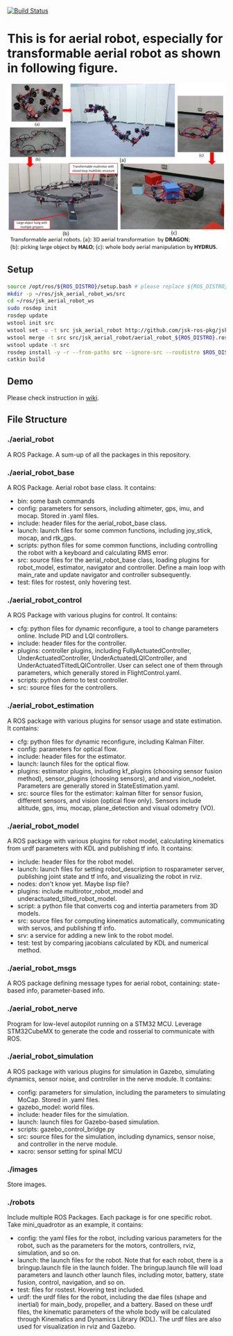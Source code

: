 [![Build Status](https://travis-ci.com/jsk-ros-pkg/jsk_aerial_robot.svg?branch=devel)](https://travis-ci.com/jsk-ros-pkg/jsk_aerial_robot)

# This is for aerial robot, especially for transformable aerial robot as shown in following figure.

![uav_intro](images/multilink-all.jpg)

## Setup

```bash
source /opt/ros/${ROS_DISTRO}/setup.bash # please replace ${ROS_DISTRO} with your specific env variable, e.g., melodic
mkdir -p ~/ros/jsk_aerial_robot_ws/src
cd ~/ros/jsk_aerial_robot_ws
sudo rosdep init
rosdep update
wstool init src
wstool set -u -t src jsk_aerial_robot http://github.com/jsk-ros-pkg/jsk_aerial_robot --git
wstool merge -t src src/jsk_aerial_robot/aerial_robot_${ROS_DISTRO}.rosinstall
wstool update -t src
rosdep install -y -r --from-paths src --ignore-src --rosdistro $ROS_DISTRO
catkin build
```

## Demo
Please check instruction in [wiki](https://github.com/JSKAerialRobot/aerial_robot/wiki).

## File Structure

### ./aerial_robot

A ROS Package. A sum-up of all the packages in this repository.

### ./aerial_robot_base

A ROS Package. Aerial robot base class. It contains:
- bin: some bash commands
- config: parameters for sensors, including altimeter, gps, imu, and mocap. Stored in .yaml files.
- include: header files for the aerial_robot_base class.
- launch: launch files for some common functions, including joy_stick, mocap, and rtk_gps.
- scripts: python files for some common functions, including controlling the robot with a keyboard and calculating RMS error.
- src: source files for the aerial_robot_base class, loading plugins for robot_model, estimator, navigator and controller. 
  Define a main loop with main_rate and update navigator and controller subsequently.
- test: files for rostest, only hovering test. 

### ./aerial_robot_control

A ROS Package with various plugins for control. It contains:
- cfg: python files for dynamic reconfigure, a tool to change parameters online. Include PID and LQI controllers.
- include: header files for the controller.
- plugins: controller plugins, including FullyActuatedController, UnderActuatedController, UnderActuatedLQIController, 
  and UnderActuatedTiltedLQIController. User can select one of them through parameters, which generally stored in FlightControl.yaml.
- scripts: python demo to test controller.
- src: source files for the controllers.

### ./aerial_robot_estimation

A ROS package with various plugins for sensor usage and state estimation. It contains:
- cfg: python files for dynamic reconfigure, including Kalman Filter.
- config: parameters for optical flow.
- include: header files for the estimator.
- launch: launch files for the optical flow.
- plugins: estimator plugins, including kf_plugins (choosing sensor fusion method), sensor_plugins (choosing sensors), 
  and and vision_nodelet. Parameters are generally stored in StateEstimation.yaml.
- src: source files for the estimator: kalman filter for sensor fusion, different sensors, and vision (optical flow only).
  Sensors include altitude, gps, imu, mocap, plane_detection and visual odometry (VO).

### ./aerial_robot_model

A ROS package with various plugins for robot model, calculating kinematics from urdf parameters with KDL and publishing 
  tf info. It contains:
- include: header files for the robot model.
- launch: launch files for setting robot_description to rosparameter server, publishing joint state and tf info, and 
  visualizing the robot in rviz.
- nodes: don't know yet. Maybe lisp file?
- plugins: include multirotor_robot_model and underactuated_tilted_robot_model.
- script: a python file that converts cog and intertia parameters from 3D models.
- src: source files for computing kinematics automatically, communicating with servos, and publishing tf info.
- srv: a service for adding a new link to the robot model.
- test: test by comparing jacobians calculated by KDL and numerical method.

### ./aerial_robot_msgs

A ROS package defining message types for aerial robot, containing: state-based info, parameter-based info.

### ./aerial_robot_nerve

Program for low-level autopilot running on a STM32 MCU. Leverage STM32CubeMX to generate the code and rosserial to communicate 
  with ROS.

### ./aerial_robot_simulation

A ROS package with various plugins for simulation in Gazebo, simulating dynamics, sensor noise, and controller in the nerve module. It contains:
- config: parameters for simulation, including the parameters to simulating MoCap. Stored in .yaml files.
- gazebo_model: world files.
- include: header files for the simulation.
- launch: launch files for Gazebo-based simulation.
- scripts: gazebo_control_bridge.py
- src: source files for the simulation, including dynamics, sensor noise, and controller in the nerve module.
- xacro: sensor setting for spinal MCU

### ./images

Store images.

### ./robots

Include multiple ROS Packages. Each package is for one specific robot. Take mini_quadrotor as an example, it contains:
- config: the yaml files for the robot, including various parameters for the robot, such as the parameters for the
  motors, controllers, rviz, simulation, and so on.
- launch: the launch files for the robot. Note that for each robot, there is a bringup.launch file in the launch 
  folder. The bringup.launch file will load parameters and launch other launch files, including motor, battery, state 
  fusion, control, navigation, and so on.
- test: files for rostest. Hovering test included.
- urdf: the urdf files for the robot, including the dae files (shape and inertial) for main_body, propeller, and a 
  battery. Based on these urdf files, the kinematic parameters of the whole body will be calculated through Kinematics 
  and Dynamics Library (KDL). The urdf files are also used for visualization in rviz and Gazebo.

